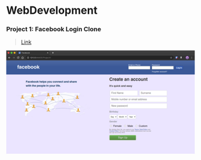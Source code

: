 # WebDevelopment


### Project 1: Facebook Login Clone
> [Link](https://what-after-college.github.io/WebDevelopment/Project1/index.html)

<img src="assets/Project_1A.png" alt="Project 1">
